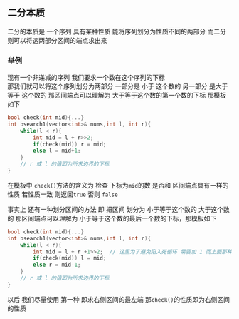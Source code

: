 ## 二分本质  
二分的本质是 一个序列 具有某种性质 能将序列划分为性质不同的两部分 而二分 则可以将这两部分区间的端点求出来

### 举例  
现有一个非递减的序列 我们要求一个数在这个序列的下标  
那我们就可以将这个序列划分为两部分 一部分是 小于 这个数的 另一部分 是大于等于 这个数的 那区间端点可以理解为 大于等于这个数的第一个数的下标 那模板如下
```cpp
bool check(int mid){...}
int bsearch1(vector<int>& nums,int l, int r){
    while(l < r){
        int mid = l + r>>2;
        if(check(mid)) r = mid;
        else l = mid+1;
    }
    // r 或 l 的值即为所求边界的下标
}
```
在模板中 `check()`方法的含义为 检查 下标为`mid`的数 是否和 区间端点具有一样的性质 若性质一致 则返回`true` 否则 `false`

事实上 还有一种划分区间的方法 即 把区间 划分为 小于等于这个数的 大于这个数的 那区间端点可以理解为 小于等于这个数的最后一个数的下标，那模板如下
```cpp
bool check(int mid){...}
int bsearch1(vector<int>& nums,int l, int r){
    while(l < r){
        int mid = l + r +1>>2;  // 这里为了避免陷入死循环 需要加 1 而上面那种是不需要的
        if(check(mid)) l = mid;
        else r = mid-1;
    }
    // r 或 l 的值即为所求边界的下标
}
```
以后 我们尽量使用 第一种 即求右侧区间的最左端 那`check()`的性质即为右侧区间的性质